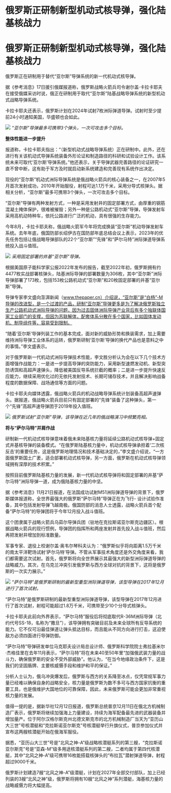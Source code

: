 # 俄罗斯正研制新型机动式核导弹，强化陆基核战力

# 俄罗斯正研制新型机动式核导弹，强化陆基核战力

俄罗斯正在研制用于替代“亚尔斯”导弹系统的新一代机动式核导弹。

据《参考消息》17日援引俄媒报道称，俄罗斯战略火箭兵司令谢尔盖·卡拉卡耶夫在接受俄媒采访时说，俄正在研制用于取代“亚尔斯”陆基战略导弹系统的新型机动式战略导弹系统。

卡拉卡耶夫还表示，俄罗斯计划在2024年试射7枚洲际弹道导弹。试射时至少提前24小时通知美国，华盛顿也会如此。

![](https://inews.gtimg.com/om_bt/OVc22TTamczSeNapXoIRDRAsIAHdRIwtO7rp2LcEJzVvMAA/1000)
_“亚尔斯”导弹最多可携带3个弹头，一次可攻击多个目标。_

**整体性能进一步提升**

报道称，卡拉卡耶夫指出：“（新型机动式战略导弹系统）正在研制中。此外，还在进行有关该机动式导弹系统装备外形论证和制造路径的科研和试验设计工作。该系统未来可取代‘亚尔斯’导弹系统。”他还表示，关于导弹武器完善路径的论证研究一直不曾中断，这有助于军方及时就启动新系统建造和完善现有系统作出决定。

现役的“亚尔斯”机动式洲际导弹系统是俄战略火箭兵的核心装备之一，在2007年5月首次发射成功，2010年开始服役，射程可达1.1万千米，采用分导式核弹头。据相关分析，“亚尔斯”最多可携带3个弹头，一次可攻击多个目标。

“亚尔斯”导弹有两种发射方式，一种是采用发射井的固定部署方式，由厚重的钢筋混凝土掩体保护，很难被摧毁；另外一种是公路机动式“亚尔斯”导弹，导弹发射车采用高机动特种车，依托公路进行广泛的机动，具有很强的生存能力。

今年8月，卡拉卡耶夫称，俄战略火箭军今年将完成换装“亚尔斯”机动导弹发射车系统。去年年底，俄国防部长绍伊古在国防部年底总结会议上表示，2023年的优先任务包括让俄战略导弹部队的22个“亚尔斯”“先锋”和“萨尔马特”洲际弹道导弹系统投入战斗值班。

![](https://inews.gtimg.com/om_bt/OjcR4BVIOLnpVSrgsEDFAypcy_DWIQTu3BTBMXSNVFkuYAA/1000)
_采用固定部署的井基“亚尔斯”导弹。_

根据美国原子能科学家公报2022年发布的报告，截至2022年初，俄罗斯拥有约4477枚实战部署核弹头，陆基洲际导弹的部署数量为306枚，其中“亚尔斯”洲际导弹部署了173枚，包括153枚公路机动式“亚尔斯”和20枚固定部署的井基“亚尔斯”导弹。

导弹专家李文盛向澎湃新闻（www.thepaper.cn）介绍说，“亚尔斯”是“白杨”-M导弹的改进型，是一个过渡的产品，研制“亚尔斯”导弹更多是为了解决俄罗斯独立生产公路机动式洲际导弹的问题，因为过去固体洲际导弹产业背后有多个独联体国家工业部门的支撑，但因为苏联解体，配套体系分散在多个国家，比如固体发动机、制导组件等，容易受到限制。

“随着‘亚尔斯’导弹列装工作的基本完成，面对新的威胁形势和换装需求，加上需要维持洲际导弹工业体系的运转，俄罗斯研制‘亚尔斯’导弹的换代产品也是意料之中的事情。”李文盛表示。

对于俄罗斯新一代机动式洲际导弹技术性能，李文胜分析认为会在以下几个技术方面增强作战能力：一是进一步提高导弹的突防能力，采用新型速燃发动机、新型突防诱饵和高超声速弹头，降低被美国反导系统拦截的概率；二是进一步提升快速反应能力，继续采用优化过的无依托发射技术、长期可储存技术，并且解决影响战备程度的数据保障、战场通信等方面的问题。

卡拉卡耶夫向媒体透露，俄战略火箭兵的机动战略导弹系统计划装备高超声速弹头。据报道，俄战略火箭兵目前只有固定部署的“先锋”装备了这种弹头，第一个“先锋”高超声速导弹团于2019年投入值班。

![](https://inews.gtimg.com/om_bt/OvDFnZHiIVEKebDDGxzWwMPHaxwPMD28zpL1g1Jkn86GsAA/1000)
_俄罗斯试射“亚尔斯”导弹，该导弹在近几年的俄战略演习中频繁亮相。_

**将与“萨尔马特”并肩作战**

研制新一代机动式核导弹意味着俄未来陆基核力量将延续公路机动式核导弹+固定式井基核导弹的装备模式。“在俄罗斯陆基核力量中，机动式核导弹承担着‘二次核反击’的重要任务，这是俄罗斯地理情况和技术基础决定的，”李文盛介绍说，“一方面俄罗斯国土广袤，适合部署机动式核导弹，另一方面，俄罗斯在机动式核导弹领域拥有深厚的技术积累。”

按照目前俄罗斯陆基核力量的发展，新一代机动式核导弹将和固定部署的井基“萨尔马特”洲际导弹一道，成为俄陆基核力量的中坚。

据《参考消息》11月21日报道，在法国成功试射M51洲际弹道导弹的背景下，俄罗斯媒体报道称，全世界最强大的俄罗斯“萨尔马特”导弹正在为飞行-
设计试验作准备，其中包括发射导弹飞越南极。俄国防部的消息人士透露，战略火箭兵首个配备“萨尔马特”的导弹团将于今年12月投入战斗值班。

这个团隶属于战略火箭兵乌茹尔导弹兵团（驻地在克拉斯诺亚尔斯克边疆区）。根据战略火箭兵的现行惯例，导弹团的指挥所和两座发射井首先投入战斗值班，然后再把发射井增加到标准数量。

军事专家、退役上校谢尔盖·奥韦尔琴科夫认为：“俄罗斯似乎将向距离1.5万千米的南太平洋靶场试射‘萨尔马特’导弹。不管从军事技术角度还是外交角度来看，我们都需要这次试射。首先，俄罗斯将向全世界展示其最强大的新型洲际弹道导弹的战略威力。其次，在乌克兰冲突引发俄罗斯与西方全球对抗的背景下，这将是俄罗斯的一次实力展示。”

![](https://inews.gtimg.com/om_bt/OLjnqNQ7w5t39um2kp-3wL8puxoNNyIo5hHwIlnYNurCIAA/1000)
_“萨尔马特”是俄罗斯研制的最新型重型洲际弹道导弹，该型导弹在2017年12月进行了首次试射。_

“萨尔马特”是俄罗斯研制的最新型重型洲际弹道导弹，该型导弹在2017年12月进行了首次试射，射程可能超过1.8万千米，可携带至少10个分导式核弹头。

卡拉卡耶夫此前向外界表示，“萨尔马特”服役后将彻底取代R-36M洲际导弹（北约代号SS-18，名称为“撒旦”），该导弹拥有突破目前及未来全球所有反导系统的能力。它不仅可沿最佳弹道让弹头抵达目标，而且能从不同方向进行打击，这迫使敌方必须四面进行导弹防御。

“萨尔马特”导弹研发单位马克耶夫设计局总设计师、俄罗斯科学院院士弗拉基米尔·杰格佳里在去年11月表示，“萨尔马特”将在未来40至50年里“加强俄武装力量的战斗力，确保俄罗斯的安全不受外部威胁”。他认为，“在当今地缘政治条件下，这是我们的坚固盾牌、主要核威慑手段和维护和平的保证。”

分析人士认为，俄乌冲突爆发后，俄罗斯与西方的关系降至冰点，仅凭常规军事力量已经难以确保自身的战略安全，核力量是俄罗斯为数不多可与西方国家抗衡的重要工具，也是俄维护大国地位的可靠保障，因此，未来俄罗斯可能会更加非常重视核力量的发展。

值得一提的是，据新华社12月12日报道，俄罗斯总统普京12月11日在俄北方机械制造厂表示，俄罗斯将继续加强海上力量建设，持续为海军配备最先进的武器装备并增加量产。位于阿尔汉格尔斯克州北德文斯克市的北方机械制造厂当天为“亚历山大三世”号核潜艇和“克拉斯诺亚尔斯克”号核潜艇举行升旗仪式，普京参加仪式并宣布这两艘核潜艇开始在俄海军服役。

据悉，“亚历山大三世”号是“北风之神-A”级战略核潜艇系列的第三艘，“克拉斯诺亚尔斯克”号是“亚森-M”级多用途核潜艇系列的第二艘，二者均属于第四代核潜艇，其中“北风之神-A”级可携带16枚能搭载核弹头的“布拉瓦”潜射弹道导弹，射程超过9000千米。

俄罗斯计划建造7艘“北风之神-A”级潜艇，计划在2027年全部交付部队，加上已经列装的3艘“北风之神”级，俄罗斯将拥有10艘“北风之神”系列潜艇，海基核力量的战略威慑力将大幅提高。

